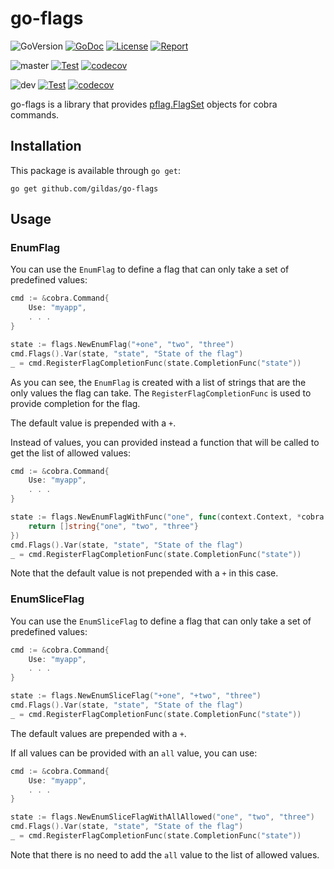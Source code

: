# go-flags

![GoVersion](https://img.shields.io/github/go-mod/go-version/gildas/go-flags)
[![GoDoc](https://img.shields.io/badge/go.dev-reference-007d9c?logo=go&logoColor=white&style=flat-square)](https://pkg.go.dev/github.com/gildas/go-flags)
[![License](https://img.shields.io/github/license/gildas/go-flags)](https://github.com/gildas/go-flags/blob/master/LICENSE)
[![Report](https://goreportcard.com/badge/github.com/gildas/go-flags)](https://goreportcard.com/report/github.com/gildas/go-flags)  

![master](https://img.shields.io/badge/branch-master-informational)
[![Test](https://github.com/gildas/go-flags/actions/workflows/test.yml/badge.svg?branch=master)](https://github.com/gildas/go-flags/actions/workflows/test.yml)
[![codecov](https://codecov.io/gh/gildas/go-flags/branch/master/graph/badge.svg?token=gFCzS9b7Mu)](https://codecov.io/gh/gildas/go-flags/branch/master)

![dev](https://img.shields.io/badge/branch-dev-informational)
[![Test](https://github.com/gildas/go-flags/actions/workflows/test.yml/badge.svg?branch=dev)](https://github.com/gildas/go-flags/actions/workflows/test.yml)
[![codecov](https://codecov.io/gh/gildas/go-flags/branch/dev/graph/badge.svg?token=gFCzS9b7Mu)](https://codecov.io/gh/gildas/go-flags/branch/dev)

go-flags is a library that provides [pflag.FlagSet](https://pkg.go.dev/github.com/spf13/pflag#FlagSet) objects for cobra commands.

## Installation

This package is available through `go get`:

```console
go get github.com/gildas/go-flags
```

## Usage

### EnumFlag

You can use the `EnumFlag` to define a flag that can only take a set of predefined values:

```go
cmd := &cobra.Command{
    Use: "myapp",
    . . .
}

state := flags.NewEnumFlag("+one", "two", "three")
cmd.Flags().Var(state, "state", "State of the flag")
_ = cmd.RegisterFlagCompletionFunc(state.CompletionFunc("state"))
```

As you can see, the `EnumFlag` is created with a list of strings that are the only values the flag can take. The `RegisterFlagCompletionFunc` is used to provide completion for the flag.

The default value is prepended with a `+`.

Instead of values, you can provided instead a function that will be called to get the list of allowed values:

```go
cmd := &cobra.Command{
    Use: "myapp",
    . . .
}

state := flags.NewEnumFlagWithFunc("one", func(context.Context, *cobra.Command, []string) []string {
    return []string{"one", "two", "three"}
})
cmd.Flags().Var(state, "state", "State of the flag")
_ = cmd.RegisterFlagCompletionFunc(state.CompletionFunc("state"))
```

Note that the default value is not prepended with a `+` in this case.

### EnumSliceFlag

You can use the `EnumSliceFlag` to define a flag that can only take a set of predefined values:

```go
cmd := &cobra.Command{
    Use: "myapp",
    . . .
}

state := flags.NewEnumSliceFlag("+one", "+two", "three")
cmd.Flags().Var(state, "state", "State of the flag")
_ = cmd.RegisterFlagCompletionFunc(state.CompletionFunc("state"))
```

The default values are prepended with a `+`.

If all values can be provided with an `all` value, you can use:

```go
cmd := &cobra.Command{
    Use: "myapp",
    . . .
}

state := flags.NewEnumSliceFlagWithAllAllowed("one", "two", "three")
cmd.Flags().Var(state, "state", "State of the flag")
_ = cmd.RegisterFlagCompletionFunc(state.CompletionFunc("state"))
```

Note that there is no need to add the `all` value to the list of allowed values.
